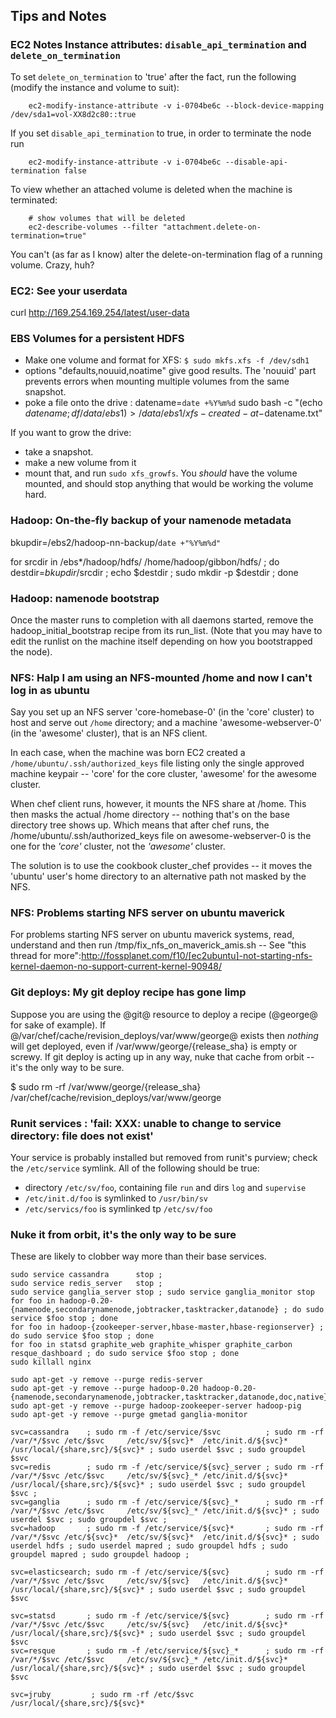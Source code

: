 ## Tips and Notes

### EC2 Notes Instance attributes: `disable_api_termination` and `delete_on_termination`

To set `delete_on_termination` to 'true' after the fact, run the following (modify the instance and volume to suit):

```
    ec2-modify-instance-attribute -v i-0704be6c --block-device-mapping /dev/sda1=vol-XX8d2c80::true
```

If you set `disable_api_termination` to true, in order to terminate the node run
```
    ec2-modify-instance-attribute -v i-0704be6c --disable-api-termination false
```

To view whether an attached volume is deleted when the machine is terminated:

```
    # show volumes that will be deleted
    ec2-describe-volumes --filter "attachment.delete-on-termination=true"
```

You can't (as far as I know) alter the delete-on-termination flag of a running volume. Crazy, huh?

### EC2: See your userdata

curl http://169.254.169.254/latest/user-data


### EBS Volumes for a persistent HDFS

* Make one volume and format for XFS:
    `$ sudo mkfs.xfs -f /dev/sdh1`
* options "defaults,nouuid,noatime" give good results. The 'nouuid' part
  prevents errors when mounting multiple volumes from the same snapshot.
* poke a file onto the drive :
  datename=`date +%Y%m%d`
  sudo bash -c "(echo $datename ; df /data/ebs1 ) > /data/ebs1/xfs-created-at-$datename.txt"


If you want to grow the drive:
* take a snapshot.
* make a new volume from it
* mount that, and run `sudo xfs_growfs`. You *should* have the volume mounted, and should stop anything that would be working the volume hard.

### Hadoop: On-the-fly backup of your namenode metadata

bkupdir=/ebs2/hadoop-nn-backup/`date +"%Y%m%d"`

for srcdir in /ebs*/hadoop/hdfs/ /home/hadoop/gibbon/hdfs/  ; do
  destdir=$bkupdir/$srcdir ; echo $destdir ;
  sudo mkdir -p $destdir ;
done


### Hadoop: namenode bootstrap

Once the master runs to completion with all daemons started, remove the hadoop_initial_bootstrap recipe from its run_list. (Note that you may have to edit the runlist on the machine itself depending on how you bootstrapped the node).

### NFS: Halp I am using an NFS-mounted /home and now I can't log in as ubuntu

Say you set up an NFS server 'core-homebase-0' (in the 'core' cluster) to host and serve out `/home` directory; and a machine 'awesome-webserver-0' (in the 'awesome' cluster), that is an NFS client.

In each case, when the machine was born EC2 created a `/home/ubuntu/.ssh/authorized_keys` file listing only the single approved machine keypair -- 'core' for the core cluster, 'awesome' for the awesome cluster.

When chef client runs, however, it mounts the NFS share at /home. This then masks the actual /home directory -- nothing that's on the base directory tree shows up. Which means that after chef runs, the /home/ubuntu/.ssh/authorized_keys file on awesome-webserver-0 is the one for the *'core'* cluster, not the *'awesome'* cluster.

The solution is to use the cookbook cluster_chef provides -- it moves the 'ubuntu' user's home directory to an alternative path not masked by the NFS.


### NFS: Problems starting NFS server on ubuntu maverick

For problems starting NFS server on ubuntu maverick systems, read, understand and then run /tmp/fix_nfs_on_maverick_amis.sh -- See "this thread for more":http://fossplanet.com/f10/[ec2ubuntu]-not-starting-nfs-kernel-daemon-no-support-current-kernel-90948/


### Git deploys: My git deploy recipe has gone limp

Suppose you are using the @git@ resource to deploy a recipe (@george@ for sake of example). If @/var/chef/cache/revision_deploys/var/www/george@ exists then *nothing* will get deployed, even if /var/www/george/{release_sha} is empty or screwy.  If git deploy is acting up in any way, nuke that cache from orbit -- it's the only way to be sure.

 $ sudo rm -rf /var/www/george/{release_sha} /var/chef/cache/revision_deploys/var/www/george

### Runit services : 'fail: XXX: unable to change to service directory: file does not exist'

Your service is probably installed but removed from runit's purview; check the `/etc/service` symlink. All of the following should be true:

* directory `/etc/sv/foo`, containing file `run` and dirs `log` and `supervise`
* `/etc/init.d/foo`  is symlinked to `/usr/bin/sv`
* `/etc/servics/foo` is symlinked tp `/etc/sv/foo`


### Nuke it from orbit, it's the only way to be sure

These are likely to clobber way more than their base services.

    sudo service cassandra      stop ;
    sudo service redis_server   stop ;
    sudo service ganglia_server stop ; sudo service ganglia_monitor stop
    for foo in hadoop-0.20-{namenode,secondarynamenode,jobtracker,tasktracker,datanode} ; do sudo service $foo stop ; done
    for foo in hadoop-{zookeeper-server,hbase-master,hbase-regionserver} ; do sudo service $foo stop ; done
    for foo in statsd graphite_web graphite_whisper graphite_carbon resque_dashboard ; do sudo service $foo stop ; done
    sudo killall nginx

    sudo apt-get -y remove --purge redis-server
    sudo apt-get -y remove --purge hadoop-0.20 hadoop-0.20-{namenode,secondarynamenode,jobtracker,tasktracker,datanode,doc,native}
    sudo apt-get -y remove --purge hadoop-zookeeper-server hadoop-pig
    sudo apt-get -y remove --purge gmetad ganglia-monitor

    svc=cassandra    ; sudo rm -f /etc/service/$svc          ; sudo rm -rf /var/*/$svc /etc/$svc     /etc/sv/${svc}*  /etc/init.d/${svc}* /usr/local/{share,src}/${svc}* ; sudo userdel $svc ; sudo groupdel $svc
    svc=redis        ; sudo rm -f /etc/service/${svc}_server ; sudo rm -rf /var/*/$svc /etc/$svc     /etc/sv/${svc}_* /etc/init.d/${svc}* /usr/local/{share,src}/${svc}* ; sudo userdel $svc ; sudo groupdel $svc ;
    svc=ganglia      ; sudo rm -f /etc/service/${svc}_*      ; sudo rm -rf /var/*/$svc /etc/$svc     /etc/sv/${svc}_* /etc/init.d/${svc}* ; sudo userdel $svc ; sudo groupdel $svc ;
    svc=hadoop       ; sudo rm -f /etc/service/${svc}*       ; sudo rm -rf /var/*/$svc /etc/${svc}*  /etc/sv/${svc}*  /etc/init.d/${svc}* ; sudo userdel hdfs ; sudo userdel mapred ; sudo groupdel hdfs ; sudo groupdel mapred ; sudo groupdel hadoop ;

    svc=elasticsearch; sudo rm -f /etc/service/${svc}        ; sudo rm -rf /var/*/$svc /etc/$svc     /etc/sv/${svc}   /etc/init.d/${svc}* /usr/local/{share,src}/${svc}* ; sudo userdel $svc ; sudo groupdel $svc

    svc=statsd       ; sudo rm -f /etc/service/${svc}        ; sudo rm -rf /var/*/$svc /etc/$svc     /etc/sv/${svc}   /etc/init.d/${svc}* /usr/local/{share,src}/${svc}* ; sudo userdel $svc ; sudo groupdel $svc
    svc=resque       ; sudo rm -f /etc/service/${svc}_*      ; sudo rm -rf /var/*/$svc /etc/$svc     /etc/sv/${svc}_* /etc/init.d/${svc}* /usr/local/{share,src}/${svc}* ; sudo userdel $svc ; sudo groupdel $svc

    svc=jruby         ; sudo rm -rf /etc/$svc /usr/local/{share,src}/${svc}*
